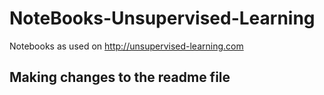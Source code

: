NoteBooks-Unsupervised-Learning
===============================

Notebooks as used on
http://unsupervised-learning.com

## Making changes to the readme file
